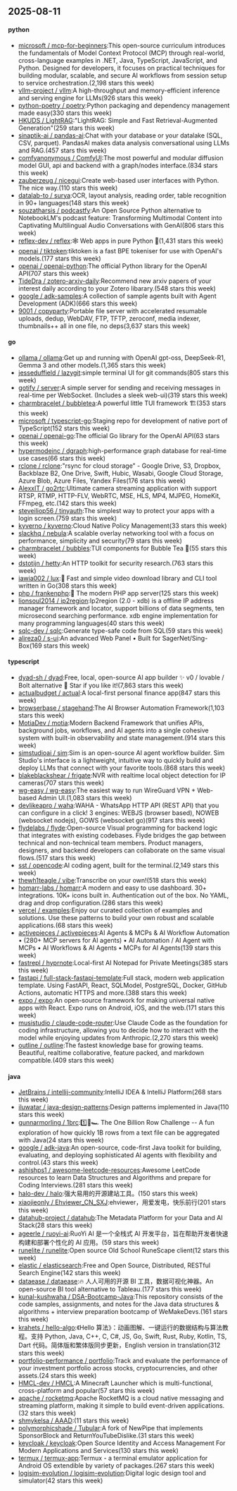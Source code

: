 ## 2025-08-11

#### python
* [microsoft / mcp-for-beginners](https://github.com/microsoft/mcp-for-beginners):This open-source curriculum introduces the fundamentals of Model Context Protocol (MCP) through real-world, cross-language examples in .NET, Java, TypeScript, JavaScript, and Python. Designed for developers, it focuses on practical techniques for building modular, scalable, and secure AI workflows from session setup to service orchestration.(2,198 stars this week)
* [vllm-project / vllm](https://github.com/vllm-project/vllm):A high-throughput and memory-efficient inference and serving engine for LLMs(926 stars this week)
* [python-poetry / poetry](https://github.com/python-poetry/poetry):Python packaging and dependency management made easy(330 stars this week)
* [HKUDS / LightRAG](https://github.com/HKUDS/LightRAG):"LightRAG: Simple and Fast Retrieval-Augmented Generation"(259 stars this week)
* [sinaptik-ai / pandas-ai](https://github.com/sinaptik-ai/pandas-ai):Chat with your database or your datalake (SQL, CSV, parquet). PandasAI makes data analysis conversational using LLMs and RAG.(457 stars this week)
* [comfyanonymous / ComfyUI](https://github.com/comfyanonymous/ComfyUI):The most powerful and modular diffusion model GUI, api and backend with a graph/nodes interface.(834 stars this week)
* [zauberzeug / nicegui](https://github.com/zauberzeug/nicegui):Create web-based user interfaces with Python. The nice way.(110 stars this week)
* [datalab-to / surya](https://github.com/datalab-to/surya):OCR, layout analysis, reading order, table recognition in 90+ languages(148 stars this week)
* [souzatharsis / podcastfy](https://github.com/souzatharsis/podcastfy):An Open Source Python alternative to NotebookLM's podcast feature: Transforming Multimodal Content into Captivating Multilingual Audio Conversations with GenAI(806 stars this week)
* [reflex-dev / reflex](https://github.com/reflex-dev/reflex):🕸️ Web apps in pure Python 🐍(1,431 stars this week)
* [openai / tiktoken](https://github.com/openai/tiktoken):tiktoken is a fast BPE tokeniser for use with OpenAI's models.(177 stars this week)
* [openai / openai-python](https://github.com/openai/openai-python):The official Python library for the OpenAI API(707 stars this week)
* [TideDra / zotero-arxiv-daily](https://github.com/TideDra/zotero-arxiv-daily):Recommend new arxiv papers of your interest daily according to your Zotero libarary.(548 stars this week)
* [google / adk-samples](https://github.com/google/adk-samples):A collection of sample agents built with Agent Development (ADK)(666 stars this week)
* [9001 / copyparty](https://github.com/9001/copyparty):Portable file server with accelerated resumable uploads, dedup, WebDAV, FTP, TFTP, zeroconf, media indexer, thumbnails++ all in one file, no deps(3,637 stars this week)

#### go
* [ollama / ollama](https://github.com/ollama/ollama):Get up and running with OpenAI gpt-oss, DeepSeek-R1, Gemma 3 and other models.(1,365 stars this week)
* [jesseduffield / lazygit](https://github.com/jesseduffield/lazygit):simple terminal UI for git commands(805 stars this week)
* [gotify / server](https://github.com/gotify/server):A simple server for sending and receiving messages in real-time per WebSocket. (Includes a sleek web-ui)(319 stars this week)
* [charmbracelet / bubbletea](https://github.com/charmbracelet/bubbletea):A powerful little TUI framework 🏗(353 stars this week)
* [microsoft / typescript-go](https://github.com/microsoft/typescript-go):Staging repo for development of native port of TypeScript(152 stars this week)
* [openai / openai-go](https://github.com/openai/openai-go):The official Go library for the OpenAI API(63 stars this week)
* [hypermodeinc / dgraph](https://github.com/hypermodeinc/dgraph):high-performance graph database for real-time use cases(66 stars this week)
* [rclone / rclone](https://github.com/rclone/rclone):"rsync for cloud storage" - Google Drive, S3, Dropbox, Backblaze B2, One Drive, Swift, Hubic, Wasabi, Google Cloud Storage, Azure Blob, Azure Files, Yandex Files(176 stars this week)
* [AlexxIT / go2rtc](https://github.com/AlexxIT/go2rtc):Ultimate camera streaming application with support RTSP, RTMP, HTTP-FLV, WebRTC, MSE, HLS, MP4, MJPEG, HomeKit, FFmpeg, etc.(142 stars this week)
* [steveiliop56 / tinyauth](https://github.com/steveiliop56/tinyauth):The simplest way to protect your apps with a login screen.(759 stars this week)
* [kyverno / kyverno](https://github.com/kyverno/kyverno):Cloud Native Policy Management(33 stars this week)
* [slackhq / nebula](https://github.com/slackhq/nebula):A scalable overlay networking tool with a focus on performance, simplicity and security(79 stars this week)
* [charmbracelet / bubbles](https://github.com/charmbracelet/bubbles):TUI components for Bubble Tea 🫧(55 stars this week)
* [dstotijn / hetty](https://github.com/dstotijn/hetty):An HTTP toolkit for security research.(763 stars this week)
* [iawia002 / lux](https://github.com/iawia002/lux):👾 Fast and simple video download library and CLI tool written in Go(308 stars this week)
* [php / frankenphp](https://github.com/php/frankenphp):🧟 The modern PHP app server(125 stars this week)
* [lionsoul2014 / ip2region](https://github.com/lionsoul2014/ip2region):Ip2region (2.0 - xdb) is a offline IP address manager framework and locator, support billions of data segments, ten microsecond searching performance. xdb engine implementation for many programming languages(40 stars this week)
* [sqlc-dev / sqlc](https://github.com/sqlc-dev/sqlc):Generate type-safe code from SQL(59 stars this week)
* [alireza0 / s-ui](https://github.com/alireza0/s-ui):An advanced Web Panel • Built for SagerNet/Sing-Box(169 stars this week)

#### typescript
* [dyad-sh / dyad](https://github.com/dyad-sh/dyad):Free, local, open-source AI app builder ✨ v0 / lovable / Bolt alternative 🌟 Star if you like it!(7,863 stars this week)
* [actualbudget / actual](https://github.com/actualbudget/actual):A local-first personal finance app(847 stars this week)
* [browserbase / stagehand](https://github.com/browserbase/stagehand):The AI Browser Automation Framework(1,103 stars this week)
* [MotiaDev / motia](https://github.com/MotiaDev/motia):Modern Backend Framework that unifies APIs, background jobs, workflows, and AI agents into a single cohesive system with built-in observability and state management.(914 stars this week)
* [simstudioai / sim](https://github.com/simstudioai/sim):Sim is an open-source AI agent workflow builder. Sim Studio's interface is a lightweight, intuitive way to quickly build and deploy LLMs that connect with your favorite tools.(868 stars this week)
* [blakeblackshear / frigate](https://github.com/blakeblackshear/frigate):NVR with realtime local object detection for IP cameras(707 stars this week)
* [wg-easy / wg-easy](https://github.com/wg-easy/wg-easy):The easiest way to run WireGuard VPN + Web-based Admin UI.(1,083 stars this week)
* [devlikeapro / waha](https://github.com/devlikeapro/waha):WAHA - WhatsApp HTTP API (REST API) that you can configure in a click! 3 engines: WEBJS (browser based), NOWEB (websocket nodejs), GOWS (websocket go)(917 stars this week)
* [flydelabs / flyde](https://github.com/flydelabs/flyde):Open-source Visual programming for backend logic that integrates with existing codebases. Flyde bridges the gap between technical and non-technical team members. Product managers, designers, and backend developers can collaborate on the same visual flows.(517 stars this week)
* [sst / opencode](https://github.com/sst/opencode):AI coding agent, built for the terminal.(2,149 stars this week)
* [thewh1teagle / vibe](https://github.com/thewh1teagle/vibe):Transcribe on your own!(518 stars this week)
* [homarr-labs / homarr](https://github.com/homarr-labs/homarr):A modern and easy to use dashboard. 30+ integrations. 10K+ icons built in. Authentication out of the box. No YAML, drag and drop configuration.(286 stars this week)
* [vercel / examples](https://github.com/vercel/examples):Enjoy our curated collection of examples and solutions. Use these patterns to build your own robust and scalable applications.(68 stars this week)
* [activepieces / activepieces](https://github.com/activepieces/activepieces):AI Agents & MCPs & AI Workflow Automation • (280+ MCP servers for AI agents) • AI Automation / AI Agent with MCPs • AI Workflows & AI Agents • MCPs for AI Agents(139 stars this week)
* [fastrepl / hyprnote](https://github.com/fastrepl/hyprnote):Local-first AI Notepad for Private Meetings(385 stars this week)
* [fastapi / full-stack-fastapi-template](https://github.com/fastapi/full-stack-fastapi-template):Full stack, modern web application template. Using FastAPI, React, SQLModel, PostgreSQL, Docker, GitHub Actions, automatic HTTPS and more.(388 stars this week)
* [expo / expo](https://github.com/expo/expo):An open-source framework for making universal native apps with React. Expo runs on Android, iOS, and the web.(171 stars this week)
* [musistudio / claude-code-router](https://github.com/musistudio/claude-code-router):Use Claude Code as the foundation for coding infrastructure, allowing you to decide how to interact with the model while enjoying updates from Anthropic.(2,270 stars this week)
* [outline / outline](https://github.com/outline/outline):The fastest knowledge base for growing teams. Beautiful, realtime collaborative, feature packed, and markdown compatible.(409 stars this week)

#### java
* [JetBrains / intellij-community](https://github.com/JetBrains/intellij-community):IntelliJ IDEA & IntelliJ Platform(268 stars this week)
* [iluwatar / java-design-patterns](https://github.com/iluwatar/java-design-patterns):Design patterns implemented in Java(110 stars this week)
* [gunnarmorling / 1brc](https://github.com/gunnarmorling/1brc):1️⃣🐝🏎️ The One Billion Row Challenge -- A fun exploration of how quickly 1B rows from a text file can be aggregated with Java(24 stars this week)
* [google / adk-java](https://github.com/google/adk-java):An open-source, code-first Java toolkit for building, evaluating, and deploying sophisticated AI agents with flexibility and control.(43 stars this week)
* [ashishps1 / awesome-leetcode-resources](https://github.com/ashishps1/awesome-leetcode-resources):Awesome LeetCode resources to learn Data Structures and Algorithms and prepare for Coding Interviews.(281 stars this week)
* [halo-dev / halo](https://github.com/halo-dev/halo):强大易用的开源建站工具。(150 stars this week)
* [xiaojieonly / Ehviewer_CN_SXJ](https://github.com/xiaojieonly/Ehviewer_CN_SXJ):ehviewer，用爱发电，快乐前行(201 stars this week)
* [datahub-project / datahub](https://github.com/datahub-project/datahub):The Metadata Platform for your Data and AI Stack(28 stars this week)
* [ageerle / ruoyi-ai](https://github.com/ageerle/ruoyi-ai):RuoYi AI 是一个全栈式 AI 开发平台，旨在帮助开发者快速构建和部署个性化的 AI 应用。(59 stars this week)
* [runelite / runelite](https://github.com/runelite/runelite):Open source Old School RuneScape client(12 stars this week)
* [elastic / elasticsearch](https://github.com/elastic/elasticsearch):Free and Open Source, Distributed, RESTful Search Engine(142 stars this week)
* [dataease / dataease](https://github.com/dataease/dataease):🔥 人人可用的开源 BI 工具，数据可视化神器。An open-source BI tool alternative to Tableau.(177 stars this week)
* [kunal-kushwaha / DSA-Bootcamp-Java](https://github.com/kunal-kushwaha/DSA-Bootcamp-Java):This repository consists of the code samples, assignments, and notes for the Java data structures & algorithms + interview preparation bootcamp of WeMakeDevs.(161 stars this week)
* [krahets / hello-algo](https://github.com/krahets/hello-algo):《Hello 算法》：动画图解、一键运行的数据结构与算法教程。支持 Python, Java, C++, C, C#, JS, Go, Swift, Rust, Ruby, Kotlin, TS, Dart 代码。简体版和繁体版同步更新，English version in translation(312 stars this week)
* [portfolio-performance / portfolio](https://github.com/portfolio-performance/portfolio):Track and evaluate the performance of your investment portfolio across stocks, cryptocurrencies, and other assets.(24 stars this week)
* [HMCL-dev / HMCL](https://github.com/HMCL-dev/HMCL):A Minecraft Launcher which is multi-functional, cross-platform and popular(57 stars this week)
* [apache / rocketmq](https://github.com/apache/rocketmq):Apache RocketMQ is a cloud native messaging and streaming platform, making it simple to build event-driven applications.(32 stars this week)
* [shmykelsa / AAAD](https://github.com/shmykelsa/AAAD):(11 stars this week)
* [polymorphicshade / Tubular](https://github.com/polymorphicshade/Tubular):A fork of NewPipe that implements SponsorBlock and ReturnYouTubeDislike.(31 stars this week)
* [keycloak / keycloak](https://github.com/keycloak/keycloak):Open Source Identity and Access Management For Modern Applications and Services(130 stars this week)
* [termux / termux-app](https://github.com/termux/termux-app):Termux - a terminal emulator application for Android OS extendible by variety of packages.(267 stars this week)
* [logisim-evolution / logisim-evolution](https://github.com/logisim-evolution/logisim-evolution):Digital logic design tool and simulator(42 stars this week)
